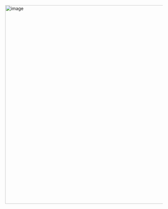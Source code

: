 <img width="1274" height="634" alt="image" src="https://github.com/user-attachments/assets/6706ef93-019b-40ae-967b-caf5e964846a" />
